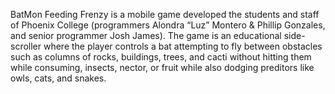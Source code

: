 BatMon Feeding Frenzy is a mobile game developed the students and staff of Phoenix College (programmers Alondra “Luz” Montero & Phillip Gonzales, and senior programmer Josh James). The game is an educational side-scroller where the player controls a bat attempting to fly between obstacles such as columns of rocks, buildings, trees, and cacti without hitting them while consuming, insects, nector, or fruit while also dodging preditors like owls, cats, and snakes.


